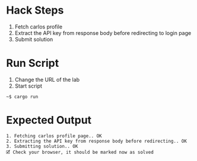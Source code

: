 # Hack Steps

1. Fetch carlos profile
2. Extract the API key from response body before redirecting to login page
3. Submit solution

# Run Script

1. Change the URL of the lab
2. Start script

```
~$ cargo run
```

# Expected Output

```
1. Fetching carlos profile page.. OK
2. Extracting the API key from response body before redirecting.. OK
3. Submitting solution.. OK
🗹 Check your browser, it should be marked now as solved
```
